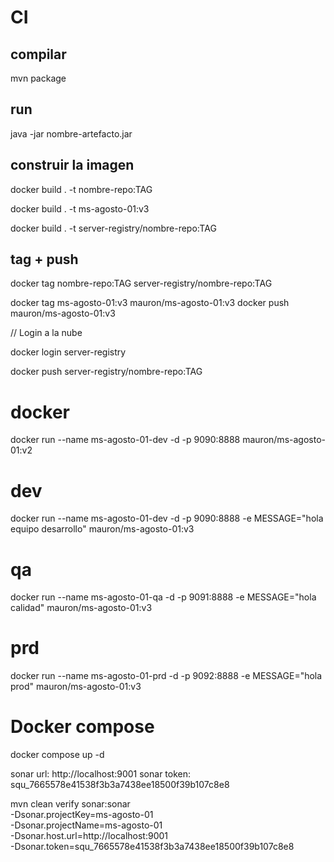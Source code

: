 # CI

## compilar

mvn package

## run

java -jar nombre-artefacto.jar

## construir la imagen

docker build . -t nombre-repo:TAG

docker build . -t ms-agosto-01:v3

docker build . -t server-registry/nombre-repo:TAG


## tag + push

docker tag nombre-repo:TAG server-registry/nombre-repo:TAG

docker tag ms-agosto-01:v3 mauron/ms-agosto-01:v3
docker push mauron/ms-agosto-01:v3

// Login a la nube

docker login server-registry

docker push server-registry/nombre-repo:TAG

# docker

docker run --name ms-agosto-01-dev -d -p 9090:8888 mauron/ms-agosto-01:v2


# dev
docker run --name ms-agosto-01-dev -d -p 9090:8888 -e MESSAGE="hola equipo desarrollo" mauron/ms-agosto-01:v3


# qa
docker run --name ms-agosto-01-qa -d -p 9091:8888 -e MESSAGE="hola calidad" mauron/ms-agosto-01:v3


# prd
docker run --name ms-agosto-01-prd -d -p 9092:8888 -e MESSAGE="hola prod" mauron/ms-agosto-01:v3

# Docker compose

docker compose up -d


sonar url: http://localhost:9001
sonar token: squ_7665578e41538f3b3a7438ee18500f39b107c8e8


mvn clean verify sonar:sonar \
  -Dsonar.projectKey=ms-agosto-01 \
  -Dsonar.projectName=ms-agosto-01 \
  -Dsonar.host.url=http://localhost:9001 \
  -Dsonar.token=squ_7665578e41538f3b3a7438ee18500f39b107c8e8